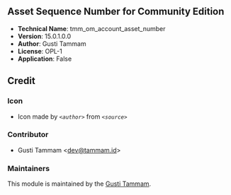 ## Asset Sequence Number for Community Edition
- **Technical Name**: tmm_om_account_asset_number
- **Version**: 15.0.1.0.0
- **Author**: Gusti Tammam
- **License**: OPL-1
- **Application**: False

## Credit
### Icon
- Icon made by _`<author>`_ from _`<source>`_

### Contributor
- Gusti Tammam <[dev@tammam.id](mailto:dev@tammam.id)>

### Maintainers
This module is maintained by the [Gusti Tammam](https://hire.tammam.id).